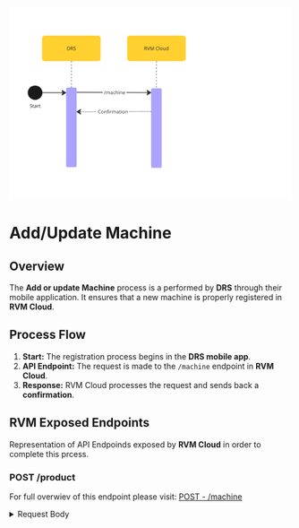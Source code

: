 ![RVMRegistration.png](../../assets/images/RVMRegistration.png)

# Add/Update Machine 

## Overview

The **Add or update Machine** process is a performed by **DRS** through their mobile application. It ensures that a new machine is properly registered in **RVM Cloud**.


## Process Flow

1. **Start:** The registration process begins in the **DRS mobile app**.
2. **API Endpoint:** The request is made to the `/machine` endpoint in **RVM Cloud**.
3. **Response:** RVM Cloud processes the request and sends back a **confirmation**.

## RVM Exposed Endpoints

Representation of API Endpoinds exposed by **RVM Cloud** in order to complete this prcess.

### POST /product

For full overwiev of this endpoint please visit: [POST - /machine](../../rvm-openapi.yaml/paths/\~1machine/post)

<details>
<summary>Request Body</summary>

```yaml jsonSchema
  $ref: '../../rvm-openapi.yaml#/components/schemas/PostMachine'
```

</details>
